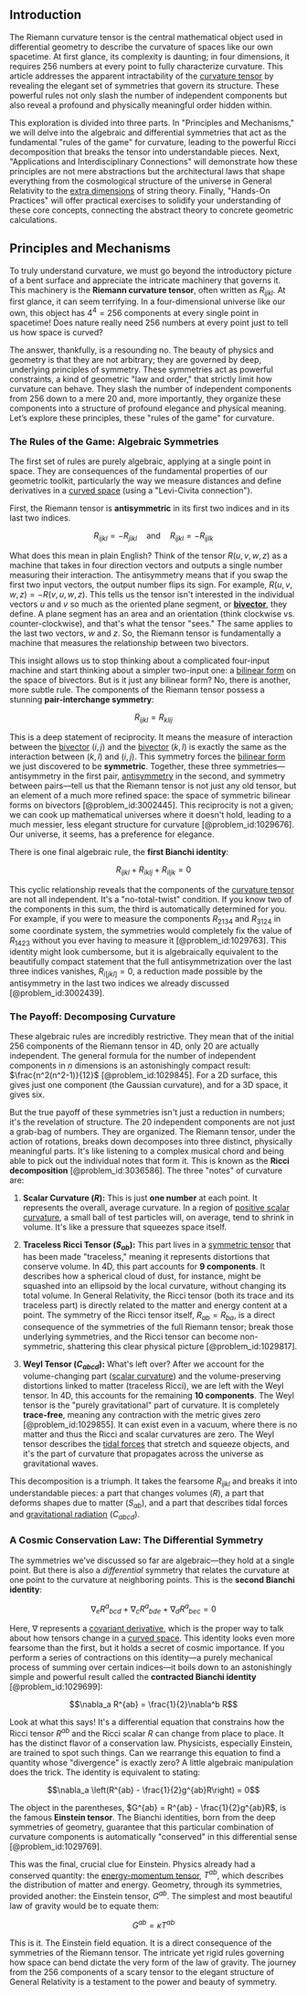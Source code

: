 ## Introduction
The Riemann curvature tensor is the central mathematical object used in differential geometry to describe the curvature of spaces like our own spacetime. At first glance, its complexity is daunting; in four dimensions, it requires 256 numbers at every point to fully characterize curvature. This article addresses the apparent intractability of the [curvature tensor](@article_id:180889) by revealing the elegant set of symmetries that govern its structure. These powerful rules not only slash the number of independent components but also reveal a profound and physically meaningful order hidden within.

This exploration is divided into three parts. In "Principles and Mechanisms," we will delve into the algebraic and differential symmetries that act as the fundamental "rules of the game" for curvature, leading to the powerful Ricci decomposition that breaks the tensor into understandable pieces. Next, "Applications and Interdisciplinary Connections" will demonstrate how these principles are not mere abstractions but the architectural laws that shape everything from the cosmological structure of the universe in General Relativity to the [extra dimensions](@article_id:160325) of string theory. Finally, "Hands-On Practices" will offer practical exercises to solidify your understanding of these core concepts, connecting the abstract theory to concrete geometric calculations.

## Principles and Mechanisms

To truly understand curvature, we must go beyond the introductory picture of a bent surface and appreciate the intricate machinery that governs it. This machinery is the **Riemann curvature tensor**, often written as $R_{ijkl}$. At first glance, it can seem terrifying. In a four-dimensional universe like our own, this object has $4^4 = 256$ components at every single point in spacetime! Does nature really need 256 numbers at every point just to tell us how space is curved?

The answer, thankfully, is a resounding no. The beauty of physics and geometry is that they are not arbitrary; they are governed by deep, underlying principles of symmetry. These symmetries act as powerful constraints, a kind of geometric "law and order," that strictly limit how curvature can behave. They slash the number of independent components from 256 down to a mere 20 and, more importantly, they organize these components into a structure of profound elegance and physical meaning. Let’s explore these principles, these "rules of the game" for curvature.

### The Rules of the Game: Algebraic Symmetries

The first set of rules are purely algebraic, applying at a single point in space. They are consequences of the fundamental properties of our geometric toolkit, particularly the way we measure distances and define derivatives in a [curved space](@article_id:157539) (using a "Levi-Civita connection").

First, the Riemann tensor is **antisymmetric** in its first two indices and in its last two indices.

$$R_{ijkl} = -R_{jikl} \quad \text{and} \quad R_{ijkl} = -R_{ijlk}$$

What does this mean in plain English? Think of the tensor $R(u, v, w, z)$ as a machine that takes in four direction vectors and outputs a single number measuring their interaction. The antisymmetry means that if you swap the first two input vectors, the output number flips its sign. For example, $R(u, v, w, z) = -R(v, u, w, z)$. This tells us the tensor isn't interested in the individual vectors $u$ and $v$ so much as the oriented plane segment, or **[bivector](@article_id:204265)**, they define. A plane segment has an area and an orientation (think clockwise vs. counter-clockwise), and that's what the tensor "sees." The same applies to the last two vectors, $w$ and $z$. So, the Riemann tensor is fundamentally a machine that measures the relationship between two bivectors.

This insight allows us to stop thinking about a complicated four-input machine and start thinking about a simpler two-input one: a [bilinear form](@article_id:139700) on the space of bivectors. But is it just any bilinear form? No, there is another, more subtle rule. The components of the Riemann tensor possess a stunning **pair-interchange symmetry**:

$$R_{ijkl} = R_{klij}$$

This is a deep statement of reciprocity. It means the measure of interaction between the [bivector](@article_id:204265) $(i,j)$ and the [bivector](@article_id:204265) $(k,l)$ is exactly the same as the interaction between $(k,l)$ and $(i,j)$. This symmetry forces the [bilinear form](@article_id:139700) we just discovered to be **symmetric**. Together, these three symmetries—antisymmetry in the first pair, [antisymmetry](@article_id:261399) in the second, and symmetry between pairs—tell us that the Riemann tensor is not just any old tensor, but an element of a much more refined space: the space of symmetric bilinear forms on bivectors [@problem_id:3002445]. This reciprocity is not a given; we can cook up mathematical universes where it doesn't hold, leading to a much messier, less elegant structure for curvature [@problem_id:1029676]. Our universe, it seems, has a preference for elegance.

There is one final algebraic rule, the **first Bianchi identity**:

$$R_{ijkl} + R_{iklj} + R_{iljk} = 0$$

This cyclic relationship reveals that the components of the [curvature tensor](@article_id:180889) are not all independent. It's a "no-total-twist" condition. If you know two of the components in this sum, the third is automatically determined for you. For example, if you were to measure the components $R_{2134}$ and $R_{3124}$ in some coordinate system, the symmetries would completely fix the value of $R_{1423}$ without you ever having to measure it [@problem_id:1029763]. This identity might look cumbersome, but it is algebraically equivalent to the beautifully compact statement that the full antisymmetrization over the last three indices vanishes, $R_{i[jkl]}=0$, a reduction made possible by the antisymmetry in the last two indices we already discussed [@problem_id:3002439].

### The Payoff: Decomposing Curvature

These algebraic rules are incredibly restrictive. They mean that of the initial 256 components of the Riemann tensor in 4D, only 20 are actually independent. The general formula for the number of independent components in $n$ dimensions is an astonishingly compact result: $\frac{n^2(n^2-1)}{12}$ [@problem_id:1029845]. For a 2D surface, this gives just one component (the Gaussian curvature), and for a 3D space, it gives six.

But the true payoff of these symmetries isn't just a reduction in numbers; it's the revelation of structure. The 20 independent components are not just a grab-bag of numbers. They are organized. The Riemann tensor, under the action of rotations, breaks down decomposes into three distinct, physically meaningful parts. It's like listening to a complex musical chord and being able to pick out the individual notes that form it. This is known as the **Ricci decomposition** [@problem_id:3036586]. The three "notes" of curvature are:

1.  **Scalar Curvature ($R$):** This is just **one number** at each point. It represents the overall, average curvature. In a region of [positive scalar curvature](@article_id:203170), a small ball of test particles will, on average, tend to shrink in volume. It's like a pressure that squeezes space itself.

2.  **Traceless Ricci Tensor ($S_{ab}$):** This part lives in a [symmetric tensor](@article_id:144073) that has been made "traceless," meaning it represents distortions that conserve volume. In 4D, this part accounts for **9 components**. It describes how a spherical cloud of dust, for instance, might be squashed into an ellipsoid by the local curvature, without changing its total volume. In General Relativity, the Ricci tensor (both its trace and its traceless part) is directly related to the matter and energy content at a point. The symmetry of the Ricci tensor itself, $R_{ab} = R_{ba}$, is a direct consequence of the symmetries of the full Riemann tensor; break those underlying symmetries, and the Ricci tensor can become non-symmetric, shattering this clear physical picture [@problem_id:1029817].

3.  **Weyl Tensor ($C_{abcd}$):** What's left over? After we account for the volume-changing part ([scalar curvature](@article_id:157053)) and the volume-preserving distortions linked to matter (traceless Ricci), we are left with the Weyl tensor. In 4D, this accounts for the remaining **10 components**. The Weyl tensor is the "purely gravitational" part of curvature. It is completely **trace-free**, meaning any contraction with the metric gives zero [@problem_id:1029855]. It can exist even in a vacuum, where there is no matter and thus the Ricci and scalar curvatures are zero. The Weyl tensor describes the [tidal forces](@article_id:158694) that stretch and squeeze objects, and it's the part of curvature that propagates across the universe as gravitational waves.

This decomposition is a triumph. It takes the fearsome $R_{ijkl}$ and breaks it into understandable pieces: a part that changes volumes ($R$), a part that deforms shapes due to matter ($S_{ab}$), and a part that describes tidal forces and [gravitational radiation](@article_id:265530) ($C_{abcd}$).

### A Cosmic Conservation Law: The Differential Symmetry

The symmetries we've discussed so far are algebraic—they hold at a single point. But there is also a *differential* symmetry that relates the curvature at one point to the curvature at neighboring points. This is the **second Bianchi identity**:

$$\nabla_e R^a{}_{bcd} + \nabla_c R^a{}_{bde} + \nabla_d R^a{}_{bec} = 0$$

Here, $\nabla$ represents a [covariant derivative](@article_id:151982), which is the proper way to talk about how tensors change in a [curved space](@article_id:157539). This identity looks even more fearsome than the first, but it holds a secret of cosmic importance. If you perform a series of contractions on this identity—a purely mechanical process of summing over certain indices—it boils down to an astonishingly simple and powerful result called the **contracted Bianchi identity** [@problem_id:1029699]:

$$\nabla_a R^{ab} = \frac{1}{2}\nabla^b R$$

Look at what this says! It's a differential equation that constrains how the Ricci tensor $R^{ab}$ and the Ricci scalar $R$ can change from place to place. It has the distinct flavor of a conservation law. Physicists, especially Einstein, are trained to spot such things. Can we rearrange this equation to find a quantity whose "divergence" is exactly zero? A little algebraic manipulation does the trick. The identity is equivalent to stating:

$$\nabla_a \left(R^{ab} - \frac{1}{2}g^{ab}R\right) = 0$$

The object in the parentheses, $G^{ab} = R^{ab} - \frac{1}{2}g^{ab}R$, is the famous **Einstein tensor**. The Bianchi identities, born from the deep symmetries of geometry, guarantee that this particular combination of curvature components is automatically "conserved" in this differential sense [@problem_id:1029769].

This was the final, crucial clue for Einstein. Physics already had a conserved quantity: the [energy-momentum tensor](@article_id:149582), $T^{ab}$, which describes the distribution of matter and energy. Geometry, through its symmetries, provided another: the Einstein tensor, $G^{ab}$. The simplest and most beautiful law of gravity would be to equate them:

$$G^{ab} = \kappa T^{ab}$$

This is it. The Einstein field equation. It is a direct consequence of the symmetries of the Riemann tensor. The intricate yet rigid rules governing how space can bend dictate the very form of the law of gravity. The journey from the 256 components of a scary tensor to the elegant structure of General Relativity is a testament to the power and beauty of symmetry.